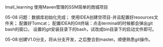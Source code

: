 Imall_learning 使用Maven管理的SSM简单的商城项目

05-08 问题：数据库初始化完成；
使用IDEA创建空项目-并且配置好resources文件夹；
配置好Tomcat；
配置IDEA的Git终端：点击terminal的时候都会弹出git bash的窗口，
设置的git安装目录下的bash，试改成bin目录下的启动文件即可。

05-08:创建V1.0分支，将从分支开发，之后整合到master。顺便熟悉git操作。